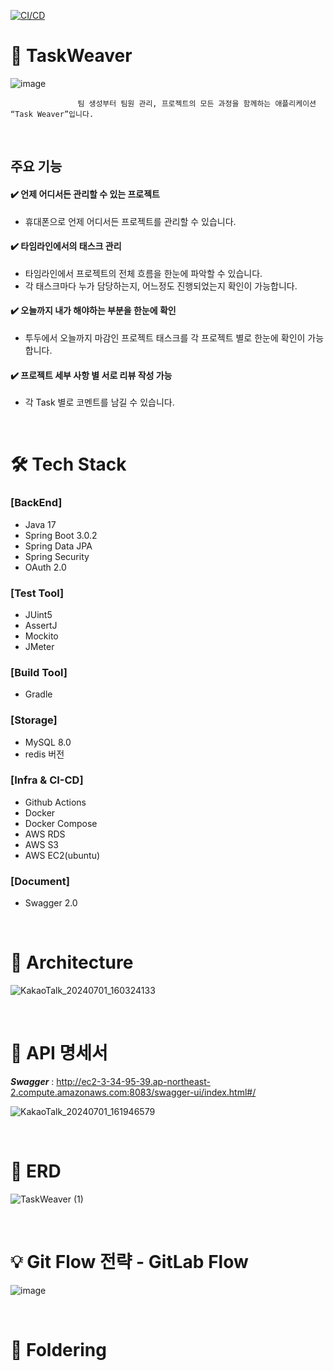 [![CI/CD](https://github.com/TaskWeaver/backend/actions/workflows/github-actions.yml/badge.svg?event=push)](https://github.com/TaskWeaver/backend/actions/workflows/github-actions.yml)
# 🌳 TaskWeaver
![image](https://github.com/TaskWeaver/backend/assets/111855256/931aa697-08e7-49f8-9689-619cc257ea83)

	               팀 생성부터 팀원 관리, 프로젝트의 모든 과정을 함께하는 애플리케이션 “Task Weaver”입니다.

<br>

## 주요 기능
#### ✔️ 언제 어디서든 관리할 수 있는 프로젝트
  - 휴대폰으로 언제 어디서든 프로젝트를 관리할 수 있습니다.
#### ✔️ 타임라인에서의 태스크 관리
  - 타임라인에서 프로젝트의 전체 흐름을 한눈에 파악할 수 있습니다.
  - 각 태스크마다 누가 담당하는지, 어느정도 진행되었는지 확인이 가능합니다.
#### ✔️ 오늘까지 내가 해야하는 부분을 한눈에 확인  
  - 투두에서 오늘까지 마감인 프로젝트 태스크를 각 프로젝트 별로 한눈에 확인이 가능합니다.
#### ✔️ 프로젝트 세부 사항 별 서로 리뷰 작성 가능
  - 각 Task 별로 코멘트를 남길 수 있습니다.

<br> 

# 🛠️ Tech Stack
### [BackEnd]
- Java 17 
- Spring Boot 3.0.2
- Spring Data JPA
- Spring Security
- OAuth 2.0

### [Test Tool]
- JUint5
- AssertJ
- Mockito
- JMeter

### [Build Tool]
- Gradle

### [Storage]
- MySQL 8.0
- redis 버전

### [Infra & CI-CD]
- Github Actions
- Docker
- Docker Compose
- AWS RDS
- AWS S3
- AWS EC2(ubuntu)

### [Document]
- Swagger 2.0
<br>

# 🔨 Architecture
![KakaoTalk_20240701_160324133](https://github.com/TaskWeaver/backend/assets/111855256/4dd75e96-3083-404b-9f54-c5f761b37a59)

<br>

# 📄 API 명세서 

***Swagger*** :  http://ec2-3-34-95-39.ap-northeast-2.compute.amazonaws.com:8083/swagger-ui/index.html#/

![KakaoTalk_20240701_161946579](https://github.com/TaskWeaver/backend/assets/111855256/f4c8ccb2-9a56-4331-ac90-99fa96b06e01)

<br>

# 📌 ERD
![TaskWeaver (1)](https://github.com/TaskWeaver/backend/assets/111855256/f85c7444-8e77-433a-8edf-3ea064b0f6ab)

<br>

# 💡 Git Flow 전략 - GitLab Flow
![image](https://github.com/TaskWeaver/backend/assets/111855256/557ce805-46a2-40fe-8b0a-481dae2d765e)

<br>

# 📂 Foldering






